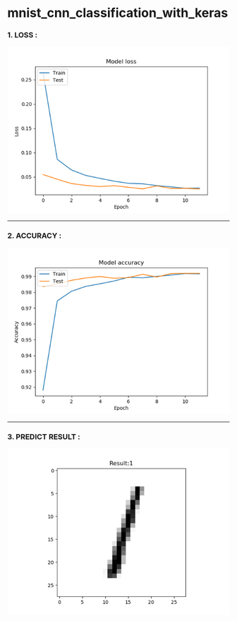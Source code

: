 # mnist_cnn_classification_with_keras
<h3>1. LOSS :</h3>

![image](https://github.com/LiaoSteve/mnist_cnn_classification_with_keras/blob/master/model_loss.png)

-------------
<h3>2. ACCURACY :</h3>

![image](https://github.com/LiaoSteve/mnist_cnn_classification_with_keras/blob/master/model_acc.png)

--------------
<h3>3. PREDICT RESULT :</h3>

![image](https://github.com/LiaoSteve/mnist_cnn_classification_with_keras/blob/master/1.png)

